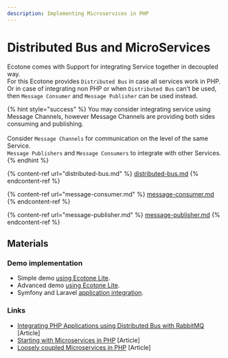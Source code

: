 ```yaml
---
description: Implementing Microservices in PHP
---
```


# Distributed Bus and MicroServices

Ecotone comes with Support for integrating Service together in decoupled way.\
For this Ecotone provides `Distributed Bus` in case all services work in PHP.\
Or in case of integrating non PHP or when `Distributed Bus` can't be used, then `Message Consumer` and `Message Publisher` can be used instead.

{% hint style="success" %}
You may consider integrating service using Message Channels, however Message Channels are providing both sides consuming and publishing. \
\
Consider `Message Channels` for communication on the level of the same Service. \
`Message Publishers` and `Message Consumers` to integrate with other Services.&#x20;
{% endhint %}

{% content-ref url="distributed-bus.md" %}
[distributed-bus.md](distributed-bus.md)
{% endcontent-ref %}

{% content-ref url="message-consumer.md" %}
[message-consumer.md](message-consumer.md)
{% endcontent-ref %}

{% content-ref url="message-publisher.md" %}
[message-publisher.md](message-publisher.md)
{% endcontent-ref %}

## Materials

### Demo implementation

* Simple demo [using Ecotone Lite](https://github.com/ecotoneframework/quickstart-examples/tree/main/Microservices).&#x20;
* Advanced demo [using Ecotone Lite](https://github.com/ecotoneframework/quickstart-examples/tree/main/MicroservicesAdvanced).
* Symfony and Laravel [application integration](https://github.com/ecotoneframework/php-ddd-cqrs-event-sourcing-symfony-laravel-ecotone).

### Links

* [Integrating PHP Applications using Distributed Bus with RabbitMQ](https://blog.ecotone.tech/integrating-php-applications-with-ecotone-and-rabbitmq/) \[Article]
* [Starting with Microservices in PHP](https://blog.ecotone.tech/how-to-integrate-microservices-in-php/) \[Article]
* [Loosely coupled Microservices in PHP](https://blog.ecotone.tech/loosely-coupled-microservices-in-php/) \[Article]
